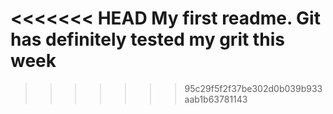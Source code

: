 <<<<<<< HEAD
My first readme. Git has definitely tested my grit this week
=======

>>>>>>> 95c29f5f2f37be302d0b039b933aab1b63781143
